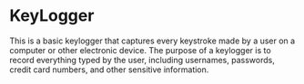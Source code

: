 # KeyLogger
This is a basic keylogger that captures every keystroke made by a user on a computer or other electronic device.
The purpose of a keylogger is to record everything typed by the user, including usernames, passwords, credit card numbers, and other sensitive information.

